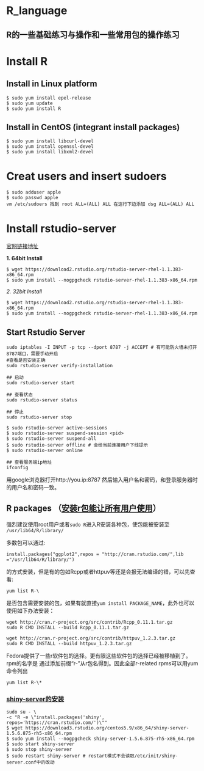 # R_language
## R的一些基础练习与操作和一些常用包的操作练习


# Install R 
## Install in Linux platform

    $ sudo yum install epel-release
    $ sudo yum update
    $ sudo yum install R
## Install in CentOS (integrant install packages)
    
    $ sudo yum install libcurl-devel
    $ sudo yum install openssl-devel
    $ sudo yum install libxml2-devel

# Creat users and insert sudoers

    $ sudo adduser apple
    $ sudo passwd apple
    vm /etc/sudoers 找到 root ALL=(ALL) ALL 在这行下边添加 dsg ALL=(ALL) ALL

# Install rstudio-server 
[官网链接地址](https://www.rstudio.com/products/rstudio/download-server/)


**1. 64bit Install**

    $ wget https://download2.rstudio.org/rstudio-server-rhel-1.1.383-x86_64.rpm
    $ sudo yum install --nogpgcheck rstudio-server-rhel-1.1.383-x86_64.rpm

*2. 32bit Install*

    $ wget https://download2.rstudio.org/rstudio-server-rhel-1.1.383-x86_64.rpm
    $ sudo yum install --nogpgcheck rstudio-server-rhel-1.1.383-x86_64.rpm

## Start Rstudio Server
	
	sudo iptables -I INPUT -p tcp --dport 8787 -j ACCEPT # 有可能防火墙未打开8787端口，需要手动开启
    #查看是否安装正确
    sudo rstudio-server verify-installation
    
    ## 启动
    sudo rstudio-server start
    
    ## 查看状态
    sudo rstudio-server status
    
    ## 停止
    sudo rstudio-server stop

	$ sudo rstudio-server active-sessions 
	$ sudo rstudio-server suspend-session <pid>
	$ sudo rstudio-server suspend-all
	$ sudo rstudio-server offline # 会给当前连接用户下线提示
	$ sudo rstudio-server online
    
    ## 查看服务端ip地址
    ifconfig
    
用google浏览器打开http://you.ip:8787
然后输入用户名和密码，和登录服务器时的用户名和密码一致。

## R packages （[安装r包能让所有用户使用](https://cloud.r-project.org/)）
强烈建议使用root用户或者`sudo R`进入R安装各种包，使包能被安装至
`/usr/lib64/R/library/`

多数包可以通过:<br>
```
install.packages("ggplot2",repos = "http://cran.rstudio.com/",lib ="/usr/lib64/R/library/")
```
的方式安装，但是有的包如Rcpp或者httpuv等还是会报无法编译的错，可以先查看:

    yum list R-\

是否包含需要安装的包，如果有就直接`yum install PACKAGE_NAME`，此外也可以使用如下办法安装： 

    wget http://cran.r-project.org/src/contrib/Rcpp_0.11.1.tar.gz
    sudo R CMD INSTALL --build Rcpp_0.11.1.tar.gz
    
    wget http://cran.r-project.org/src/contrib/httpuv_1.2.3.tar.gz
    sudo R CMD INSTALL --build httpuv_1.2.3.tar.gz 

Fedora提供了一些r软件包的选择。更有限这些软件包的选择已经被移植到了。rpm的名字是
通过添加前缀“r-”从r包名得到。因此全部r-related rpms可以用yum命令列出

`yum list R-\*`

### [shiny-server的安装](https://www.rstudio.com/products/rstudio/download-server/)

    sudo su - \
    -c "R -e \"install.packages('shiny', repos='https://cran.rstudio.com/')\""
    $ wget https://download3.rstudio.org/centos5.9/x86_64/shiny-server-1.5.6.875-rh5-x86_64.rpm
    $ sudo yum install --nogpgcheck shiny-server-1.5.6.875-rh5-x86_64.rpm
	$ sudo start shiny-server
	$ sudo stop shiny-server
	$ sudo restart shiny-server # restart模式不会读取/etc/init/shiny-server.conf中的改动